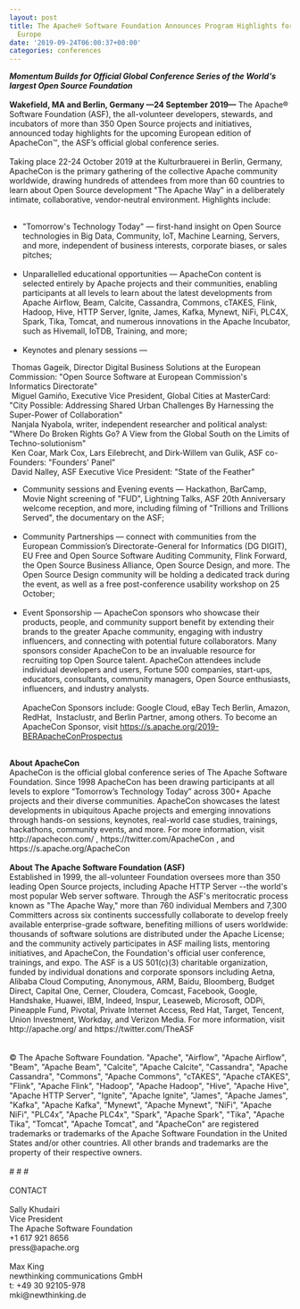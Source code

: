 ```yaml
---
layout: post
title: The Apache® Software Foundation Announces Program Highlights for ApacheCon™
  Europe
date: '2019-09-24T06:00:37+00:00'
categories: conferences
---
```

<div><strong><em>Momentum Builds for Official Global Conference Series of the World's largest Open Source Foundation</em></strong></div> 
  <div><strong><br /></strong></div> 
  <div><strong>Wakefield, MA and Berlin, Germany —24 September 2019—</strong> The Apache® Software Foundation (ASF), the all-volunteer developers, stewards, and incubators of more than 350 Open Source projects and initiatives, announced today highlights for the upcoming European edition of ApacheCon™, the ASF’s official global conference series.&nbsp;</div> 
  <div><br /></div> 
  <div>Taking place 22-24 October 2019 at the Kulturbrauerei in Berlin, Germany, ApacheCon is the primary gathering of the collective Apache community worldwide, drawing hundreds of attendees from more than 60 countries to learn about Open Source development &quot;The Apache Way&quot; in a deliberately intimate, collaborative, vendor-neutral environment. Highlights include:</div> 
  <div><br /></div> 
  <div style="direction: ltr;"> 
    <ul> 
      <li>&quot;Tomorrow's Technology Today&quot; — first-hand insight on Open Source technologies in Big Data, Community, IoT, Machine Learning, Servers, and more, independent of business interests, corporate biases, or sales pitches;<br /><br /></li> 
      <li>Unparallelled educational opportunities — ApacheCon content is selected entirely by Apache projects and their communities, enabling participants at all levels to learn about the latest developments from Apache Airflow, Beam, Calcite, Cassandra, Commons, cTAKES, Flink, Hadoop, Hive, HTTP Server, Ignite, James, Kafka, Mynewt, NiFi, PLC4X, Spark, Tika, Tomcat, and numerous innovations in the Apache Incubator, such as Hivemall, IoTDB, Training, and more;<br /><br /></li> 
      <li>Keynotes and plenary sessions —</li> 
    </ul><span style="white-space: pre;"> </span>Thomas Gageik, Director Digital Business Solutions at the European Commission: &quot;Open Source Software at European Commission's Informatics Directorate&quot;<br /><span style="white-space: pre;"> </span>Miguel Gamiño, Executive Vice President, Global Cities at MasterCard: &quot;City Possible: Addressing Shared Urban Challenges By Harnessing the Super-Power of Collaboration&quot;<br /><span style="white-space: pre;"> </span>Nanjala Nyabola, writer, independent researcher and political analyst: &quot;Where Do Broken Rights Go? A View from the Global South on the Limits of Techno-solutionism&quot;<br /><span style="white-space: pre;"> </span>Ken Coar, Mark Cox, Lars Eilebrecht, and Dirk-Willem van Gulik, ASF co-Founders: &quot;Founders' Panel&quot;<br /><span style="white-space: pre;"> </span>David Nalley, ASF Executive Vice President: &quot;State of the Feather&quot;<br /> 
    <ul> 
      <li>Community sessions and Evening events — Hackathon, BarCamp, Movie Night screening of &quot;FUD&quot;, Lightning Talks, ASF 20th Anniversary welcome reception, and more, including filming of &quot;Trillions and Trillions Served&quot;, the documentary on the ASF;<br /><br /></li> 
      <li>Community Partnerships — connect with communities from the European Commission’s Directorate-General for Informatics (DG DIGIT), EU Free and Open Source Software Auditing Community, Flink Forward, the Open Source Business Alliance, Open Source Design, and more. The Open Source Design community will be holding a dedicated track during the event, as well as a free post-conference usability workshop on 25 October;<br /><br /></li> 
      <li>Event Sponsorship — ApacheCon sponsors who showcase their products, people, and community support benefit by extending their brands to the greater Apache community, engaging with industry influencers, and connecting with potential future collaborators. Many sponsors consider ApacheCon to be an invaluable resource for recruiting top Open Source talent. ApacheCon attendees include individual developers and users, Fortune 500 companies, start-ups, educators, consultants, community managers, Open Source enthusiasts, influencers, and industry analysts.<br /><br />ApacheCon Sponsors include: Google Cloud, eBay Tech Berlin, Amazon, RedHat,&nbsp; Instaclustr, and Berlin Partner, among others. To become an ApacheCon Sponsor, visit <a href="https://s.apache.org/2019-BERApacheConProspectus">https://s.apache.org/2019-BERApacheConProspectus</a> </li> 
    </ul> 
  </div> 
  <div><br /></div> 
  <div><strong>About ApacheCon</strong></div> 
  <div>ApacheCon is the official global conference series of The Apache Software Foundation. Since 1998 ApacheCon has been drawing participants at all levels to explore ”Tomorrow’s Technology Today” across 300+ Apache projects and their diverse communities. ApacheCon showcases the latest developments in ubiquitous Apache projects and emerging innovations through hands-on sessions, keynotes, real-world case studies, trainings, hackathons, community events, and more. For more information, visit http://apachecon.com/ , https://twitter.com/ApacheCon , and https://s.apache.org/ApacheCon&nbsp;</div> 
  <div><br /></div> 
  <div><strong>About The Apache Software Foundation (ASF)</strong></div> 
  <div>Established in 1999, the all-volunteer Foundation oversees more than 350 leading Open Source projects, including Apache HTTP Server --the world's most popular Web server software. Through the ASF's meritocratic process known as &quot;The Apache Way,&quot; more than 760 individual Members and 7,300 Committers across six continents successfully collaborate to develop freely available enterprise-grade software, benefiting millions of users worldwide: thousands of software solutions are distributed under the Apache License; and the community actively participates in ASF mailing lists, mentoring initiatives, and ApacheCon, the Foundation's official user conference, trainings, and expo. The ASF is a US 501(c)(3) charitable organization, funded by individual donations and corporate sponsors including Aetna, Alibaba Cloud Computing, Anonymous, ARM, Baidu, Bloomberg, Budget Direct, Capital One, Cerner, Cloudera, Comcast, Facebook, Google, Handshake, Huawei, IBM, Indeed, Inspur, Leaseweb, Microsoft, ODPi, Pineapple Fund, Pivotal, Private Internet Access, Red Hat, Target, Tencent, Union Investment, Workday, and Verizon Media. For more information, visit http://apache.org/ and https://twitter.com/TheASF&nbsp;</div> 
  <div><br /></div> 
  <div><br /></div> 
  <div>© The Apache Software Foundation. &quot;Apache&quot;, &quot;Airflow&quot;, &quot;Apache Airflow&quot;, &quot;Beam&quot;, &quot;Apache Beam&quot;, &quot;Calcite&quot;, &quot;Apache Calcite&quot;, &quot;Cassandra&quot;, &quot;Apache Cassandra&quot;, &quot;Commons&quot;, &quot;Apache Commons&quot;, &quot;cTAKES&quot;, &quot;Apache cTAKES&quot;, &quot;Flink&quot;, &quot;Apache Flink&quot;, &quot;Hadoop&quot;, &quot;Apache Hadoop&quot;, &quot;Hive&quot;, &quot;Apache Hive&quot;, &quot;Apache HTTP Server&quot;, &quot;Ignite&quot;, &quot;Apache Ignite&quot;, &quot;James&quot;, &quot;Apache James&quot;, &quot;Kafka&quot;, &quot;Apache Kafka&quot;, &quot;Mynewt&quot;, &quot;Apache Mynewt&quot;, &quot;NiFi&quot;, &quot;Apache NiFi&quot;, &quot;PLC4x”, &quot;Apache PLC4x&quot;, &quot;Spark&quot;, &quot;Apache Spark&quot;, &quot;Tika&quot;, &quot;Apache Tika&quot;, &quot;Tomcat&quot;, &quot;Apache Tomcat&quot;, and &quot;ApacheCon&quot; are registered trademarks or trademarks of the Apache Software Foundation in the United States and/or other countries. All other brands and trademarks are the property of their respective owners.</div> 
  <div><br /></div> 
  <div># # #</div> 
  <div><br /></div> 
  <div>CONTACT</div> 
  <div><br /></div> 
  <div>Sally Khudairi</div> 
  <div>Vice President</div> 
  <div>The Apache Software Foundation</div> 
  <div>+1 617 921 8656</div> 
  <div>press@apache.org</div> 
  <div><br /></div> 
  <div>Max King</div> 
  <div>newthinking communications GmbH</div> 
  <div>t: +49 30 92105-978</div> 
  <div>mki@newthinking.de</div>
